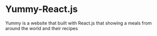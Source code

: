 # Yummy-React.js
Yummy is a website that built with React.js that showing a meals from around the world and their recipes

